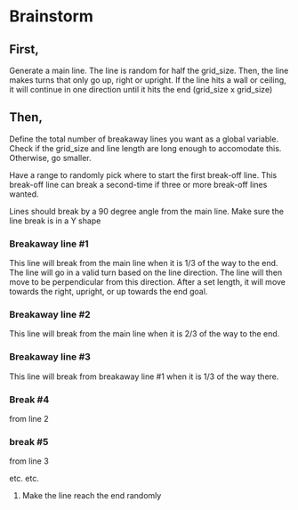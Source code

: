 # Brainstorm

## First,
Generate a main line.
The line is random for half the grid_size.
Then, the line makes turns that only go up, right or upright.
If the line hits a wall or ceiling, it will continue in one direction until it hits the end (grid_size x grid_size)

## Then,
Define the total number of breakaway lines you want as a global variable.
Check if the grid_size and line length are long enough to accomodate this. Otherwise, go smaller.

Have a range to randomly pick where to start the first break-off line.
This break-off line can break a second-time if three or more break-off lines wanted.

Lines should break by a 90 degree angle from the main line.
Make sure the line break is in a Y shape

### Breakaway line #1
This line will break from the main line when it is 1/3 of the way to the end.
The line will go in a valid turn based on the line direction.
The line will then move to be perpendicular from this direction.
After a set length, it will move towards the right, upright, or up towards the end goal.

### Breakaway line #2
This line will break from the main line when it is 2/3 of the way to the end.

### Breakaway line #3
This line will break from breakaway line #1 when it is 1/3 of the way there.

### Break #4
from line 2

### break #5
from line 3

etc. etc.


1. Make the line reach the end randomly
